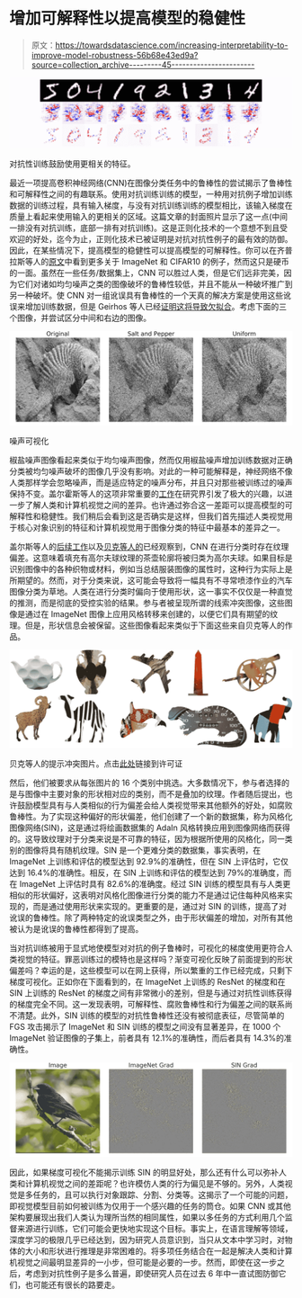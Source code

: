 # 增加可解释性以提高模型的稳健性

> 原文：<https://towardsdatascience.com/increasing-interpretability-to-improve-model-robustness-56b68e43ed9a?source=collection_archive---------45----------------------->

![](img/daa0b55808539a16b3ef1dbd15349733.png)

对抗性训练鼓励使用更相关的特征。

最近一项提高卷积神经网络(CNN)在图像分类任务中的鲁棒性的尝试揭示了鲁棒性和可解释性之间的有趣联系。使用对抗训练训练的模型，一种用对抗例子增加训练数据的训练过程，具有输入梯度，与没有对抗训练训练的模型相比，该输入梯度在质量上看起来使用输入的更相关的区域。这篇文章的封面照片显示了这一点(中间一排没有对抗训练，底部一排有对抗训练)。这是正则化技术的一个意想不到且受欢迎的好处，迄今为止，正则化技术已被证明是对抗对抗性例子的最有效的防御。因此，在某些情况下，提高模型的稳健性可以提高模型的可解释性。你可以在齐普拉斯等人的[原文](https://arxiv.org/abs/1805.12152)中看到更多关于 ImageNet 和 CIFAR10 的例子，然而这只是硬币的一面。虽然在一些任务/数据集上，CNN 可以胜过人类，但是它们远非完美，因为它们对诸如均匀噪声之类的图像破坏的鲁棒性较低，并且不能从一种破坏推广到另一种破坏。使 CNN 对一组讹误具有鲁棒性的一个天真的解决方案是使用这些讹误来增加训练数据，但是 Geirhos 等人已经[证明这将导致欠拟合](https://arxiv.org/abs/1808.08750)。考虑下面的三个图像，并尝试区分中间和右边的图像。

![](img/8c1eb4bb10f27506fae7de8885485ccb.png)

噪声可视化

椒盐噪声图像看起来类似于均匀噪声图像，然而仅用椒盐噪声增加训练数据对正确分类被均匀噪声破坏的图像几乎没有影响。对此的一种可能解释是，神经网络不像人类那样学会忽略噪声，而是适应特定的噪声分布，并且只对那些被训练过的噪声保持不变。盖尔霍斯等人的这项非常重要的[工作](https://arxiv.org/abs/1808.08750)在研究界引发了极大的兴趣，以进一步了解人类和计算机视觉之间的差异。也许通过弥合这一差距可以提高模型的可解释性和稳健性。我们稍后会看到这是否确实是这样，但我们首先描述人类视觉用于核心对象识别的特征和计算机视觉用于图像分类的特征中最基本的差异之一。

盖尔斯等人的[后续工作](https://arxiv.org/abs/1811.12231)以及[贝克等人的](https://journals.plos.org/ploscompbiol/article?id=10.1371/journal.pcbi.1006613)已经观察到，CNN 在进行分类时存在纹理偏差。这意味着填充有高尔夫球纹理的茶壶轮廓将被归类为高尔夫球。如果目标是识别图像中的各种织物或材料，例如当总结服装图像的属性时，这种行为实际上是所期望的。然而，对于分类来说，这可能会导致将一幅具有不寻常喷漆作业的汽车图像分类为草地。人类在进行分类时偏向于使用形状，这一事实不仅仅是一种直觉的推测，而是彻底的受控实验的结果。参与者被呈现所谓的线索冲突图像，这些图像是通过在 ImageNet 图像上应用风格转移来创建的，以便它们具有期望的纹理。但是，形状信息会被保留。这些图像看起来类似于下面这些来自贝克等人的作品。

![](img/72a6435e6796a87bd729aa6da1212964.png)

贝克等人的提示冲突图片。点击[此处](https://journals.plos.org/ploscompbiol/article?id=10.1371/journal.pcbi.1006613)链接到许可证

然后，他们被要求从每张图片的 16 个类别中挑选。大多数情况下，参与者选择的是与图像中主要对象的形状相对应的类别，而不是叠加的纹理。作者随后提出，也许鼓励模型具有与人类相似的行为偏差会给人类视觉带来其他额外的好处，如腐败鲁棒性。为了实现这种偏好的形状偏差，他们创建了一个新的数据集，称为风格化图像网络(SIN)，这是通过将绘画数据集的 AdaIn 风格转换应用到图像网络而获得的。这导致纹理对于分类来说是不可靠的特征，因为根据所使用的风格化，同一类别的图像将具有随机纹理。SIN 是一个更难分类的数据集，事实表明，在 ImageNet 上训练和评估的模型达到 92.9%的准确性，但在 SIN 上评估时，它仅达到 16.4%的准确性。相反，在 SIN 上训练和评估的模型达到 79%的准确度，而在 ImageNet 上评估时具有 82.6%的准确度。经过 SIN 训练的模型具有与人类更相似的形状偏好，这表明对风格化图像进行分类的能力不是通过记住每种风格来实现的，而是通过使用形状来实现的。更重要的是，通过对 SIN 的训练，提高了对讹误的鲁棒性。除了两种特定的讹误类型之外，由于形状偏差的增加，对所有其他被认为是讹误的鲁棒性都得到了提高。

当对抗训练被用于显式地使模型对对抗的例子鲁棒时，可视化的梯度使用更符合人类视觉的特征。罪恶训练过的模特也是这样吗？渐变可视化反映了前面提到的形状偏差吗？幸运的是，这些模型可以在网上获得，所以繁重的工作已经完成，只剩下梯度可视化。正如你在下面看到的，在 ImageNet 上训练的 ResNet 的梯度和在 SIN 上训练的 ResNet 的梯度之间有非常微小的差别，但是与通过对抗性训练获得的梯度完全不同。这一发现表明，可解释性、腐败鲁棒性和行为偏差之间的联系尚不清楚。此外，SIN 训练的模型的对抗性鲁棒性还没有被彻底表征，尽管简单的 FGS 攻击揭示了 ImageNet 和 SIN 训练的模型之间没有显著差异，在 1000 个 ImageNet 验证图像的子集上，前者具有 12.1%的准确性，而后者具有 14.3%的准确性。

![](img/264b433fd50139fe8d7f740faef71b7c.png)

因此，如果梯度可视化不能揭示训练 SIN 的明显好处，那么还有什么可以弥补人类和计算机视觉之间的差距呢？也许模仿人类的行为偏见是不够的。另外，人类视觉是多任务的，且可以执行对象跟踪、分割、分类等。这揭示了一个可能的问题，即视觉模型目前如何被训练为仅用于一个感兴趣的任务的筒仓。如果 CNN 或其他架构要展现出我们人类认为理所当然的相同属性，如果以多任务的方式利用几个监督来源进行训练，它们可能会更快地实现这个目标。事实上，在语言理解等领域，深度学习的极限几乎已经达到，因为研究人员意识到，当只从文本中学习时，对物体的大小和形状进行推理是非常困难的。将多项任务结合在一起是解决人类和计算机视觉之间最明显差异的一小步，但可能是必要的一步。然而，即使在这一步之后，考虑到对抗性例子是多么普遍，即使研究人员在过去 6 年中一直试图防御它们，也可能还有很长的路要走。
